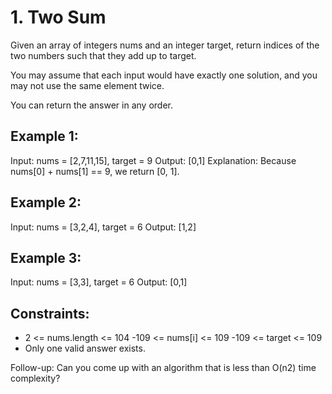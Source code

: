 # 1. Two Sum

Given an array of integers nums and an integer target, return indices of the two numbers such that they add up to target.

You may assume that each input would have exactly one solution, and you may not use the same element twice.

You can return the answer in any order.

## Example 1:

Input: nums = [2,7,11,15], target = 9
Output: [0,1]
Explanation: Because nums[0] + nums[1] == 9, we return [0, 1].

## Example 2:

Input: nums = [3,2,4], target = 6
Output: [1,2]

## Example 3:

Input: nums = [3,3], target = 6
Output: [0,1]

## Constraints:

- 2 <= nums.length <= 104
  -109 <= nums[i] <= 109
  -109 <= target <= 109
- Only one valid answer exists.

Follow-up: Can you come up with an algorithm that is less than O(n2) time complexity?
